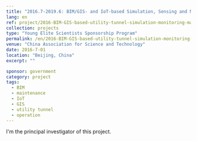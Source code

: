 ```yaml
---
title: "2016.7-2019.6: BIM/GIS- and IoT-based Simulation, Sensing and Management of Utility Tunnels"
lang: en
ref: project/2016-BIM-GIS-based-utility-tunnel-simulation-monitoring-management
collection: projects
type: "Young Elite Scientists Sponsorship Program"
permalink: /en/2016-BIM-GIS-based-utility-tunnel-simulation-monitoring-management
venue: "China Association for Science and Technology"
date: 2016-7-01
location: "Beijing, China"
excerpt: ""

sponsor: government
category: project
tags: 
  - BIM
  - maintenance
  - IoT
  - GIS
  - utility tunnel
  - operation
---
```


I'm the principal investigator of this project.